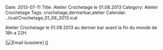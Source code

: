 Date: 2013-07-11
Title: Atelier Crochetage le 01.08.2013
Category: Atelier Crochetage
Tags: crochetage,dernierbar,atelier
Calendar: ../ical/Crochetage_01_08_2013.ical

[0]: http://bussiere.github.io/static/images/crochetage1.jpg  "Grande Version"



Atelier Crochetage le 01.08.2013 au dernier bar avant la fin du monde de 18h a 22H.

[![Email bussiere](http://bussiere.github.io/static/images/crochetage1_thumb.jpg)] [0] 